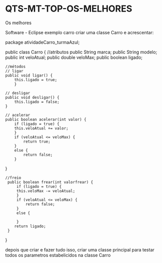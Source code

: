 # QTS-MT-TOP-OS-MELHORES
Os melhores 

Software - Eclipse exemplo carro 
criar uma classe Carro e acrescentar:

package atividadeCarro_turmaAzul;

public class Carro {
	//atributos
	public String marca;
	public String modelo;
	public int veloAtual;
	public double veloMax;
	public boolean ligado;
	
	
	//métodos
	// ligar
	public void ligar() {
		this.ligado = true;
		}
	
	// desligar
	public void desligar() {
		this.ligado = false;
	}
	
	// acelerar
	public boolean acelerar(int valor) {
		if (ligado = true) {
		this.veloAtual += valor;
		}
		if (veloAtual <= veloMax) {
			return true;
		}
		else {
			return false;
		}
   }
	
	//freio 
	 public boolean frear(int valorfrear) {
		 if (ligado = true) {
		 this.veloMax -= veloAtual;
		 }
		 if (veloAtual <= veloMax) {
			 return false;
		 }
		 else {
			 
		 }
		return ligado;
	 }
}

depois que criar e fazer tudo isso, criar uma classe principal para testar todos os parametros estabelicidos na classe Carro
